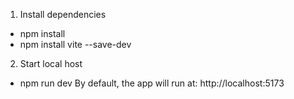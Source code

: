 1. Install dependencies
- npm install
- npm install vite --save-dev

2. Start local host
- npm run dev
By default, the app will run at: http://localhost:5173

